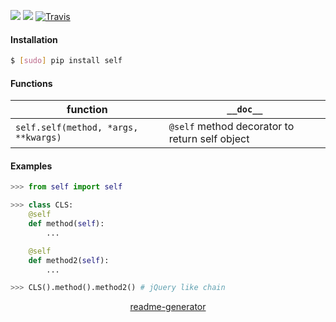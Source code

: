 <!--
https://pypi.org/project/readme-generator/
-->

[![](https://img.shields.io/pypi/pyversions/self.svg?longCache=True)](https://pypi.org/project/self/)
[![](https://img.shields.io/pypi/v/self.svg?maxAge=3600)](https://pypi.org/project/self/)
[![Travis](https://api.travis-ci.org/looking-for-a-job/self.py.svg?branch=master)](https://travis-ci.org/looking-for-a-job/self.py/)

#### Installation
```bash
$ [sudo] pip install self
```

#### Functions
function|`__doc__`
-|-
`self.self(method, *args, **kwargs)` |`@self` method decorator to return self object

#### Examples
```python
>>> from self import self

>>> class CLS:
	@self
	def method(self):
		...

	@self
	def method2(self):
		...

>>> CLS().method().method2() # jQuery like chain
```

<p align="center">
    <a href="https://pypi.org/project/readme-generator/">readme-generator</a>
</p>